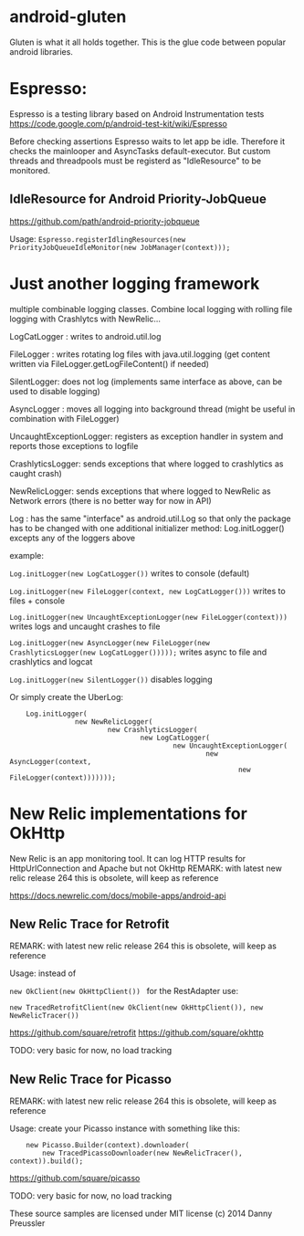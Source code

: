 android-gluten
==============

Gluten is what it all holds together.
This is the glue code between popular android libraries. 

Espresso:
=========
Espresso is a testing library based on Android Instrumentation tests
https://code.google.com/p/android-test-kit/wiki/Espresso

Before checking assertions Espresso waits to let app be idle. Therefore it checks the mainlooper and AsyncTasks default-executor. But custom threads and threadpools must be registerd as "IdleResource" to be monitored.

IdleResource for Android Priority-JobQueue
------------------------------------------------------------------
https://github.com/path/android-priority-jobqueue

Usage:
`Espresso.registerIdlingResources(new PriorityJobQueueIdleMonitor(new JobManager(context)));`



Just another logging framework
==============================
multiple combinable logging classes.
Combine local logging with rolling file logging with Crashlytcs with NewRelic...


LogCatLogger : writes to android.util.log

FileLogger : writes rotating log files with java.util.logging (get content written via FileLogger.getLogFileContent() if needed)

SilentLogger: does not log (implements same interface as above, can be used to disable logging)

AsyncLogger : moves all logging into background thread (might be useful in combination with FileLogger)

UncaughtExceptionLogger: registers as exception handler in system and reports those exceptions to logfile

CrashlyticsLogger: sends exceptions that where logged to crashlytics as caught crash)

NewRelicLogger: sends exceptions that where logged to NewRelic as Network errors (there is no better way for now in API)


Log : has the same "interface" as android.util.Log so that only the package has to be changed with one additional initializer method:
Log.initLogger() excepts any of the loggers above


example:

`Log.initLogger(new LogCatLogger())` writes to console (default)

`Log.initLogger(new FileLogger(context, new LogCatLogger()))` writes to files + console

`Log.initLogger(new UncaughtExceptionLogger(new FileLogger(context)))` writes logs and uncaught crashes to file 

`Log.initLogger(new AsyncLogger(new FileLogger(new CrashlyticsLogger(new LogCatLogger()))));` writes async to file and crashlytics and logcat

`Log.initLogger(new SilentLogger())` disables logging

Or simply create the UberLog:

```
	Log.initLogger(
                new NewRelicLogger(
                        new CrashlyticsLogger(
                                new LogCatLogger(
                                        new UncaughtExceptionLogger(
                                                new AsyncLogger(context, 
                                                        new FileLogger(context)))))));
``` 


New Relic implementations for OkHttp
====================================
New Relic is an app monitoring tool. It can log HTTP results for HttpUrlConnection and Apache but not OkHttp
REMARK: with latest new relic release 264 this is obsolete, will keep as reference

https://docs.newrelic.com/docs/mobile-apps/android-api

New Relic Trace for Retrofit
-------------------------------------------
REMARK: with latest new relic release 264 this is obsolete, will keep as reference

Usage: 
instead of

`new OkClient(new OkHttpClient()) `
for the RestAdapter use:

`new TracedRetrofitClient(new OkClient(new OkHttpClient()), new NewRelicTracer())`



https://github.com/square/retrofit
https://github.com/square/okhttp

TODO: very basic for now, no load tracking

New Relic Trace for Picasso
---------------------------
REMARK: with latest new relic release 264 this is obsolete, will keep as reference

Usage: 
create your Picasso instance with something like this:

```
	new Picasso.Builder(context).downloader(
		new TracedPicassoDownloader(new NewRelicTracer(), context)).build();
```



https://github.com/square/picasso

TODO: very basic for now, no load tracking


These source samples are licensed under MIT license
(c) 2014 Danny Preussler
